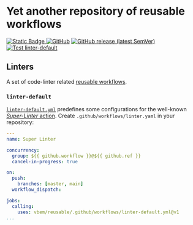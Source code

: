 # Yet another repository of reusable workflows
[![Static Badge](https://img.shields.io/badge/GitHub%20Actions-reusable%20workflows-blue?logo=github)
](https://docs.github.com/en/actions/using-workflows/reusing-workflows)
[![GitHub](https://img.shields.io/github/license/vbem/reusable?color=blue
)](LICENSE)
[![GitHub release (latest SemVer)](https://img.shields.io/github/v/release/vbem/reusable?label=Release&logo=github)](https://github.com/vbem/reusable/releases)
[![Test linter-default](https://github.com/vbem/reusable/actions/workflows/linter-default.test.yml/badge.svg)](https://github.com/vbem/reusable/actions/workflows/linter-default.test.yml)

## Linters
A set of code-linter related [reusable workflows](https://docs.github.com/en/actions/using-workflows/reusing-workflows).

### `linter-default`
[`linter-default.yml`](.github/workflows/linter-default.yml) predefines some configurations for the well-known [*Super-Linter* action](https://github.com/marketplace/actions/super-linter). Create `.github/workflows/linter.yaml` in your repository:
```yaml
---
name: Super Linter

concurrency:
  group: ${{ github.workflow }}@${{ github.ref }}
  cancel-in-progress: true

on:
  push:
    branches: [master, main]
  workflow_dispatch:

jobs:
  calling:
    uses: vbem/reusable/.github/workflows/linter-default.yml@v1
...
```